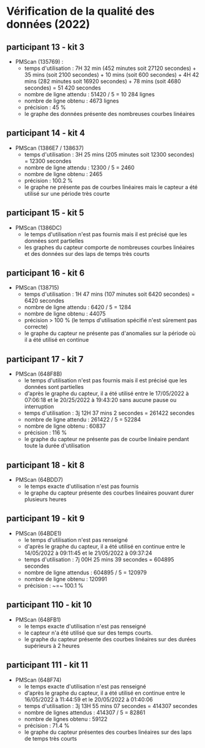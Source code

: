 # Vérification de la qualité des données (2022)

## participant 13 - kit 3
- PMScan (135769) :
  - temps d'utilisation : 7H 32 min (452 minutes soit 27120 secondes) + 35 mins (soit 2100 secondes) + 10 mins (soit 600 secondes) + 4H 42 mins (282 minutes soit 16920 secondes) + 78 mins (soit 4680 secondes) = 51 420 secondes
  - nombre de ligne attendu : 51420 / 5 = 10 284 lignes
  - nombre de ligne obtenu : 4673 lignes
  - précision : 45 %
  - le graphe des données présente des nombreuses courbes linéaires

## participant 14 - kit 4
- PMScan (1386E7 / 138637)
  - temps d'utilisation : 3H 25 mins (205 minutes soit 12300 secondes) = 12300 secondes
  - nombre de ligne attendu : 12300 / 5 = 2460
  - nombre de ligne obtenu : 2465
  - précision : 100.2 %
  - le graphe ne présente pas de courbes linéaires mais le capteur a été utilisé sur une période très courte

## participant 15 - kit 5
- PMScan (1386DC)
  - le temps d'utilisation n'est pas fournis mais il est précisé que les données sont partielles
  - les graphes du capteur comporte de nombreuses courbes linéaires et des données sur des laps de temps très courts

## participant 16 - kit 6
- PMScan (138715)
  - temps d'utilisation : 1H 47 mins (107 minutes soit 6420 secondes) = 6420 secondes
  - nombre de ligne attendu : 6420 / 5 = 1284
  - nombre de ligne obtenu : 44075
  - précision > 100 % (le temps d'utilisation spécifié n'est sûrement pas correcte)
  - le graphe du capteur ne présente pas d'anomalies sur la période où il a été utilisé en continue

## participant 17 - kit 7
- PMScan (648F8B)
  - le temps d'utilisation n'est pas fournis mais il est précisé que les données sont partielles
  - d'après le graphe du capteur, il a été utilisé entre le 17/05/2022 à 07:06:18 et le 20/25/2022 à 19:43:20 sans aucune pause ou interruption
  - temps d'utilisation : 3j 12H 37 mins 2 secondes = 261422 secondes
  - nombre de ligne attendu : 261422 / 5 = 52284
  - nombre de ligne obtenu : 60837
  - précision : 116 %
  - le graphe du capteur ne présente pas de courbe linéaire pendant toute la durée d'utilisation

## participant 18 - kit 8
- PMScan (64BDD7)
  - le temps exacte d'utilisation n'est pas fournis
  - le graphe du capteur présente des courbes linéaires pouvant durer plusieurs heures

## participant 19 - kit 9
- PMScan (64BDE1)
  - le temps d'utilisation n'est pas renseigné
  - d'après le graphe du capteur, il a été utilisé en continue entre le 14/05/2022 à 09:11:45 et le 21/05/2022 à 09:37:24
  - temps d'utilisation : 7j 00H 25 mins 39 secondes = 604895 secondes
  - nombre de ligne attendus : 604895 / 5 = 120979
  - nombre de ligne obtenu : 120991
  - précision : ~=~ 100.1 %

## participant 110 - kit 10
- PMScan (648FB1)
  - le temps exacte d'utilisation n'est pas renseigné
  - le capteur n'a été utilisé que sur des temps courts.
  - le graphe du capteur présente des courbes linéaires sur des durées supérieurs à 2 heures

## participant 111 - kit 11
- PMScan (648F74)
  - le temps exacte d'utilisation n'est pas renseigné
  - d'après le graphe du capteur, il a été utilisé en continue entre le 16/05/2022 à 11:44:59 et le 20/05/2022 à 01:40:06
  - temps d'utilisation : 3j 13H 55 mins 07 secondes = 414307 secondes
  - nombre de lignes attendus : 414307 / 5 = 82861
  - nombre de lignes obtenu : 59122
  - précision : 71.4 %
  - le graphe du capteur présentes des courbes linéaires sur des laps de temps très courts